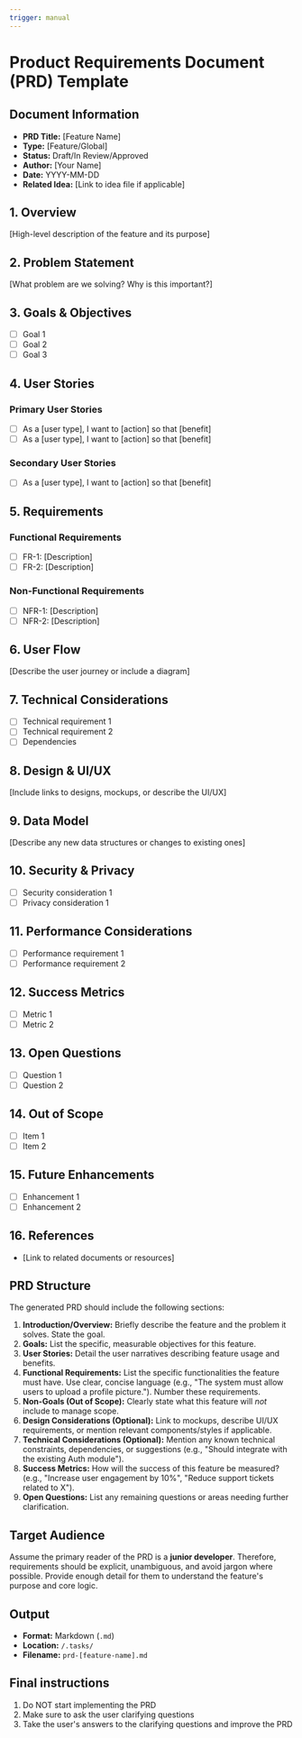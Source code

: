 ```yaml
---
trigger: manual
---
```


# Product Requirements Document (PRD) Template

## Document Information
- **PRD Title:** [Feature Name]
- **Type:** [Feature/Global]
- **Status:** Draft/In Review/Approved
- **Author:** [Your Name]
- **Date:** YYYY-MM-DD
- **Related Idea:** [Link to idea file if applicable]

## 1. Overview
[High-level description of the feature and its purpose]

## 2. Problem Statement
[What problem are we solving? Why is this important?]

## 3. Goals & Objectives
- [ ] Goal 1
- [ ] Goal 2
- [ ] Goal 3

## 4. User Stories
### Primary User Stories
- [ ] As a [user type], I want to [action] so that [benefit]
- [ ] As a [user type], I want to [action] so that [benefit]

### Secondary User Stories
- [ ] As a [user type], I want to [action] so that [benefit]

## 5. Requirements
### Functional Requirements
- [ ] FR-1: [Description]
- [ ] FR-2: [Description]

### Non-Functional Requirements
- [ ] NFR-1: [Description]
- [ ] NFR-2: [Description]

## 6. User Flow
[Describe the user journey or include a diagram]

## 7. Technical Considerations
- [ ] Technical requirement 1
- [ ] Technical requirement 2
- [ ] Dependencies

## 8. Design & UI/UX
[Include links to designs, mockups, or describe the UI/UX]

## 9. Data Model
[Describe any new data structures or changes to existing ones]

## 10. Security & Privacy
- [ ] Security consideration 1
- [ ] Privacy consideration 1

## 11. Performance Considerations
- [ ] Performance requirement 1
- [ ] Performance requirement 2

## 12. Success Metrics
- [ ] Metric 1
- [ ] Metric 2

## 13. Open Questions
- [ ] Question 1
- [ ] Question 2

## 14. Out of Scope
- [ ] Item 1
- [ ] Item 2

## 15. Future Enhancements
- [ ] Enhancement 1
- [ ] Enhancement 2

## 16. References
- [Link to related documents or resources]

## PRD Structure

The generated PRD should include the following sections:

1.  **Introduction/Overview:** Briefly describe the feature and the problem it solves. State the goal.
2.  **Goals:** List the specific, measurable objectives for this feature.
3.  **User Stories:** Detail the user narratives describing feature usage and benefits.
4.  **Functional Requirements:** List the specific functionalities the feature must have. Use clear, concise language (e.g., "The system must allow users to upload a profile picture."). Number these requirements.
5.  **Non-Goals (Out of Scope):** Clearly state what this feature will *not* include to manage scope.
6.  **Design Considerations (Optional):** Link to mockups, describe UI/UX requirements, or mention relevant components/styles if applicable.
7.  **Technical Considerations (Optional):** Mention any known technical constraints, dependencies, or suggestions (e.g., "Should integrate with the existing Auth module").
8.  **Success Metrics:** How will the success of this feature be measured? (e.g., "Increase user engagement by 10%", "Reduce support tickets related to X").
9.  **Open Questions:** List any remaining questions or areas needing further clarification.

## Target Audience

Assume the primary reader of the PRD is a **junior developer**. Therefore, requirements should be explicit, unambiguous, and avoid jargon where possible. Provide enough detail for them to understand the feature's purpose and core logic.

## Output

*   **Format:** Markdown (`.md`)
*   **Location:** `/.tasks/`
*   **Filename:** `prd-[feature-name].md`

## Final instructions

1. Do NOT start implementing the PRD
2. Make sure to ask the user clarifying questions
3. Take the user's answers to the clarifying questions and improve the PRD